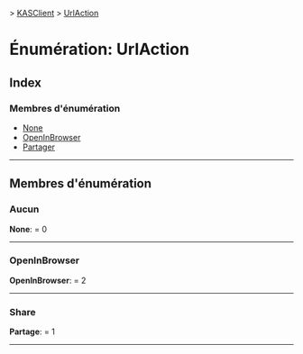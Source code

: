 [](../README.md) > [KASClient](../modules/kasclient.md) > [UrlAction](../enums/kasclient.urlaction.md)

# <a name="enumeration-urlaction"></a>Énumération: UrlAction

## <a name="index"></a>Index

### <a name="enumeration-members"></a>Membres d'énumération

* [None](kasclient.urlaction.md#none)
* [OpenInBrowser](kasclient.urlaction.md#openinbrowser)
* [Partager](kasclient.urlaction.md#share)

---

## <a name="enumeration-members"></a>Membres d'énumération

<a id="none"></a>

###  <a name="none"></a>Aucun

**None**: = 0

___

<a id="openinbrowser"></a>

###  <a name="openinbrowser"></a>OpenInBrowser

**OpenInBrowser**: = 2

___

<a id="share"></a>

###  <a name="share"></a>Share

**Partage**: = 1

___

